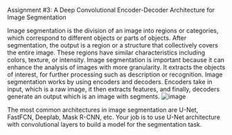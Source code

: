 Assignment #3: A Deep Convolutional Encoder-Decoder Architecture for Image Segmentation

Image segmentation is the division of an image into regions or categories, which correspond to different objects or parts of objects. 
After segmentation, the output is a region or a structure that collectively covers the entire image.
These regions have similar characteristics including colors, texture, or intensity. 
Image segmentation is important because it can enhance the analysis of images with more granularity. 
It extracts the objects of interest, for further processing such as description or recognition.
Image segmentation works by using encoders and decoders. Encoders take in input, which is a raw image, it then extracts features, and finally, decoders generate
an output which is an image with segments.
![image](https://user-images.githubusercontent.com/11517432/175871527-95b18995-5695-4775-aae0-51e3c34d1e29.png)

The most common architectures in image segmentation are U-Net, FastFCN, Deeplab, Mask R-CNN, etc.
Your job is to use U-Net architecture with convolutional layers to build a model for the segmentation task.
